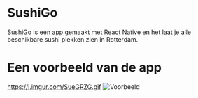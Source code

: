 # SushiGo
SushiGo is een app gemaakt met React Native en het laat je alle beschikbare sushi plekken zien in Rotterdam.

# Een voorbeeld van de app
https://i.imgur.com/SueGRZG.gif
![Voorbeeld](https://imgur.com/SueGRZG.gif)